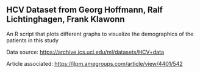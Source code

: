 ## HCV Dataset from Georg Hoffmann, Ralf Lichtinghagen, Frank Klawonn

An R script that plots different graphs to visualize the demographics of the patients in this study

Data source: https://archive.ics.uci.edu/ml/datasets/HCV+data <br>

Article associated: https://jlpm.amegroups.com/article/view/4401/542
